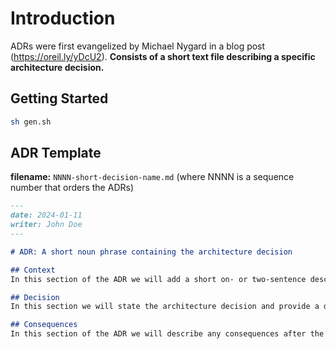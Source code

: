# Introduction 

ADRs were first evangelized by Michael Nygard in a blog post (https://oreil.ly/yDcU2).
**Consists of a short text file describing a specific architecture decision.**

## Getting Started

```sh
sh gen.sh
```

## ADR Template

**filename:** `NNNN-short-decision-name.md` (where NNNN is a sequence number that orders the ADRs)

```markdown
---
date: 2024-01-11
writer: John Doe
---

# ADR: A short noun phrase containing the architecture decision

## Context
In this section of the ADR we will add a short on- or two-sentence description of the problem, and list the alternative solutions that were considered.

## Decision
In this section we will state the architecture decision and provide a detailed justification of the decision.

## Consequences
In this section of the ADR we will describe any consequences after the decision is applied, and also discuss the trade-offs that were considered.
```
